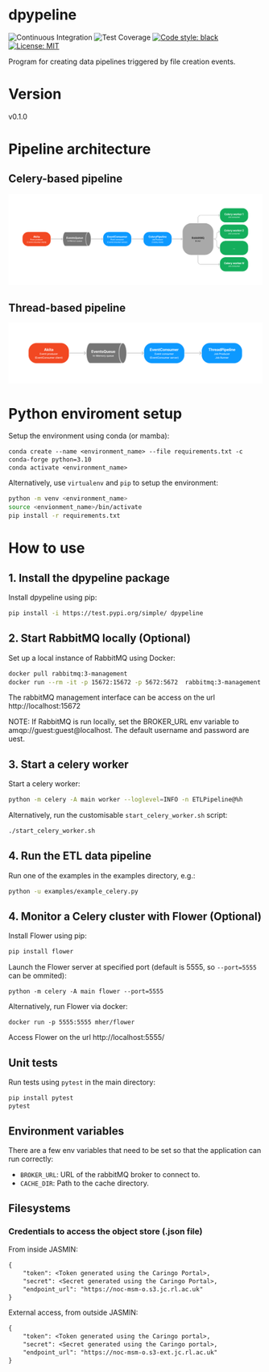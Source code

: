 # dpypeline
![Continuous Integration](https://github.com/NOC-OI/object-store-project/actions/workflows/main.yml/badge.svg)
![Test Coverage](https://img.shields.io/endpoint?url=https://gist.githubusercontent.com/JMorado/c20a3ec5262f14d970a462403316a547/raw/pytest_coverage_report_main.json)
[![Code style: black](https://img.shields.io/badge/code%20style-black-000000.svg)](https://github.com/psf/black)
[![License: MIT](https://img.shields.io/badge/License-MIT-yellow.svg)](https://opensource.org/licenses/MIT)

Program for creating data pipelines triggered by file creation events.

# Version

v0.1.0

# Pipeline architecture

## Celery-based pipeline
![Celery-based pipeline architecture](/images/celery_pipeline.png "Celery-based pipeline architecture")

## Thread-based pipeline
![Thread-based pipeline architecture](/images/thread_pipeline.png "Thread-based pipeline architecture")

# Python enviroment setup

Setup the environment using conda (or mamba):

```
conda create --name <environment_name> --file requirements.txt -c conda-forge python=3.10
conda activate <environment_name>
```

Alternatively, use `virtualenv` and `pip` to setup the environment:

```bash
python -m venv <environment_name>
source <envionment_name>/bin/activate
pip install -r requirements.txt
```

# How to use

## 1. Install the dpypeline package

Install dpypeline using pip:

```bash
pip install -i https://test.pypi.org/simple/ dpypeline
```


## 2. Start RabbitMQ locally (Optional)

Set up a local instance of RabbitMQ using Docker:

``` bash
docker pull rabbitmq:3-management
docker run --rm -it -p 15672:15672 -p 5672:5672  rabbitmq:3-management
```

The rabbitMQ management interface can be access on the url http://localhost:15672


NOTE: If RabbitMQ is run locally, set the BROKER_URL env variable to amqp://guest:guest@localhost. The default username and password are uest.


## 3. Start a celery worker

Start a celery worker:

```bash
python -m celery -A main worker --loglevel=INFO -n ETLPipeline@%h
```

Alternatively, run the customisable `start_celery_worker.sh` script:

```bash
./start_celery_worker.sh
```

## 4. Run the ETL data pipeline

Run one of the examples in the examples directory, e.g.:

```bash
python -u examples/example_celery.py
```

## 4. Monitor a Celery cluster with Flower (Optional)

Install Flower using pip:

```bash
pip install flower
```

Launch the Flower server at specified port (default is 5555, so `--port=5555` can be ommited):

```
python -m celery -A main flower --port=5555
```

Alternatively, run Flower via docker:

```
docker run -p 5555:5555 mher/flower
```

Access Flower on the url http://localhost:5555/

## Unit tests

Run tests using `pytest` in the main directory:

```
pip install pytest
pytest
```

## Environment variables

There are a few env variables that need to be set so that the application can run correctly:

- `BROKER_URL`: URL of the rabbitMQ broker to connect to.
- `CACHE_DIR`: Path to the cache directory.



## Filesystems

### Credentials to access the object store (.json file)

From inside JASMIN:

    {
        "token": <Token generated using the Caringo Portal>,
        "secret": <Secret generated using the Caringo Portal>,
        "endpoint_url": "https://noc-msm-o.s3.jc.rl.ac.uk"
    }

External access, from outside JASMIN:

    {
        "token": <Token generated using the Caringo portal>,
        "secret": <Secret generated using the Caringo portal>,
        "endpoint_url": "https://noc-msm-o.s3-ext.jc.rl.ac.uk"
    }
